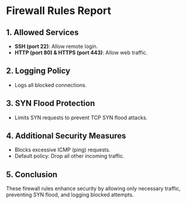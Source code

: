 # Firewall Rules Report

## 1. Allowed Services
- **SSH (port 22)**: Allow remote login.
- **HTTP (port 80) & HTTPS (port 443)**: Allow web traffic.

## 2. Logging Policy
- Logs all blocked connections.

## 3. SYN Flood Protection
- Limits SYN requests to prevent TCP SYN flood attacks.

## 4. Additional Security Measures
- Blocks excessive ICMP (ping) requests.
- Default policy: Drop all other incoming traffic.

## 5. Conclusion
These firewall rules enhance security by allowing only necessary traffic, preventing SYN flood, and logging blocked attempts.
